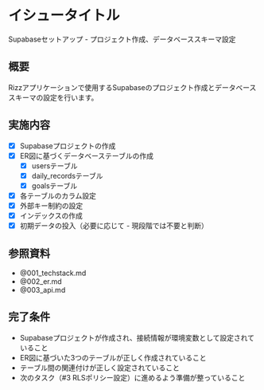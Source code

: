 # イシュータイトル
Supabaseセットアップ - プロジェクト作成、データベーススキーマ設定

## 概要
Rizzアプリケーションで使用するSupabaseのプロジェクト作成とデータベーススキーマの設定を行います。

## 実施内容
- [x] Supabaseプロジェクトの作成
- [x] ER図に基づくデータベーステーブルの作成
  - [x] usersテーブル
  - [x] daily_recordsテーブル
  - [x] goalsテーブル
- [x] 各テーブルのカラム設定
- [x] 外部キー制約の設定
- [x] インデックスの作成
- [x] 初期データの投入（必要に応じて - 現段階では不要と判断）

## 参照資料
- @001_techstack.md
- @002_er.md
- @003_api.md

## 完了条件
- Supabaseプロジェクトが作成され、接続情報が環境変数として設定されていること
- ER図に基づいた3つのテーブルが正しく作成されていること
- テーブル間の関連付けが正しく設定されていること
- 次のタスク（#3 RLSポリシー設定）に進めるよう準備が整っていること
